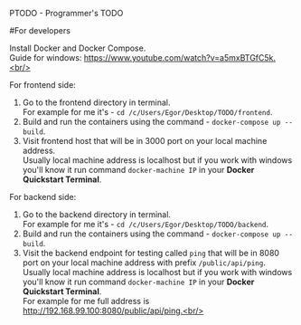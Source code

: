 PTODO - Programmer's TODO

#For developers

Install Docker and Docker Compose.<br/>
Guide for windows: https://www.youtube.com/watch?v=a5mxBTGfC5k.<br/>

For frontend side:
1) Go to the frontend directory in terminal.<br/>
   For example for me it's - ```cd /c/Users/Egor/Desktop/TODO/frontend```.<br/>
2) Build and run the containers using the command - ```docker-compose up --build```.<br/>
3) Visit frontend host that will be in 3000 port on your local machine address.<br/>
   Usually local machine address is localhost but if you work with windows you'll know it run command ```docker-machine IP``` in your **Docker Quickstart Terminal**.<br/>

For backend side:
1) Go to the backend directory in terminal.<br/>
   For example for me it's - ```cd /c/Users/Egor/Desktop/TODO/backend```.<br/>
2) Build and run the containers using the command - ```docker-compose up --build```.<br/>
3) Visit the backend endpoint for testing called ```ping``` that will be in 8080 port on your local machine address with prefix ```/public/api/ping```.<br/>
   Usually local machine address is localhost but if you work with windows you'll know it run command ```docker-machine IP``` in your **Docker Quickstart Terminal**.<br/>
   For example for me full address is http://192.168.99.100:8080/public/api/ping.<br/>
